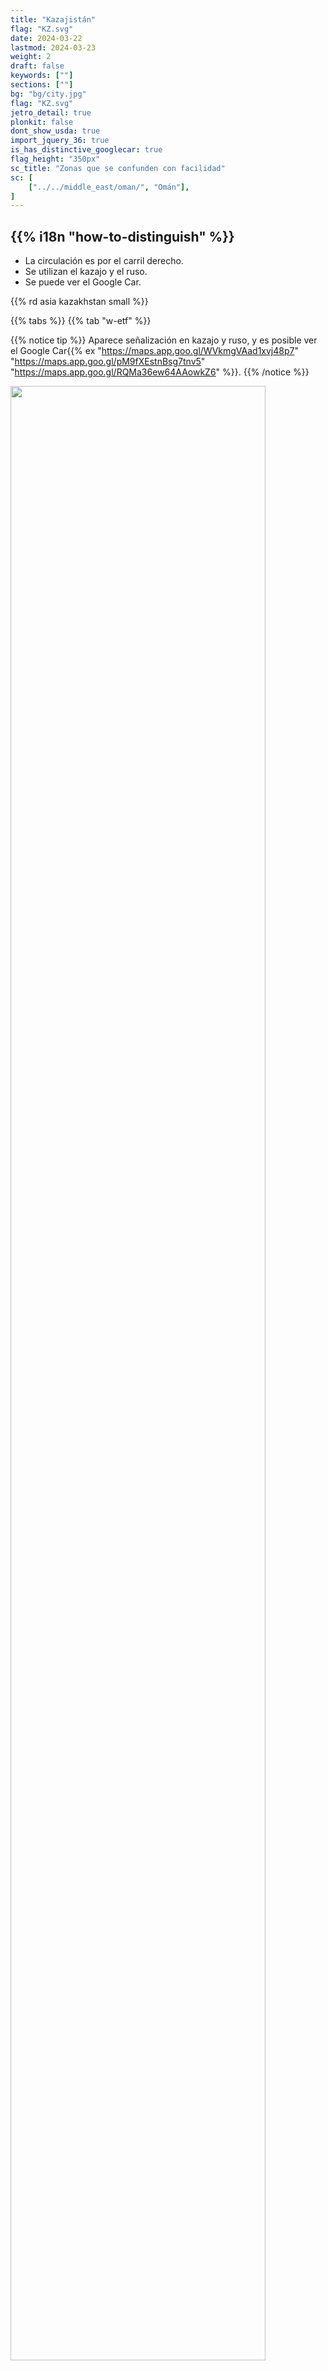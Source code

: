 ```yaml
---
title: "Kazajistán"
flag: "KZ.svg"
date: 2024-03-22
lastmod: 2024-03-23
weight: 2
draft: false
keywords: [""]
sections: [""]
bg: "bg/city.jpg"
flag: "KZ.svg"
jetro_detail: true
plonkit: false
dont_show_usda: true
import_jquery_36: true
is_has_distinctive_googlecar: true
flag_height: "350px"
sc_title: "Zonas que se confunden con facilidad"
sc: [
    ["../../middle_east/oman/", "Omán"],
]
---
```


<div class="main-desciption country-description">
    <h2 class="section-title">{{% i18n "how-to-distinguish" %}}</h2>
    <ul class="rule-list">
        <li>La circulación es por el <span class="quiz">carril derecho</span>.</li>
        <li>Se utilizan el kazajo y el ruso.</li>
        <li>Se puede ver el Google Car.</li>
    </ul>
    {{% rd asia kazakhstan small %}}
</div>

{{% tabs %}}
{{% tab "w-etf" %}}

{{% notice tip %}}
Aparece señalización en kazajo y ruso, y es posible ver el Google Car{{% ex "https://maps.app.goo.gl/WVkmgVAad1xvj48p7" "https://maps.app.goo.gl/pM9fXEstnBsg7tnv5" "https://maps.app.goo.gl/RQMa36ew64AAowkZ6" %}}.
{{% /notice %}}

<div class="googlemap-if unclickable">
<img src="/rule/asia/kazakhstan/img_6003.jpg" width="90%">
</div>

{{% notice tip %}}
En algunas matrículas se observa la bandera celeste del país en el lado izquierdo.
{{% /notice %}}

{{% lb 50 small %}}
<img src="/rule/asia/kazakhstan/КазасE�E�ан2012-01.gif" class="resolution-small" width="50%" />
{{% /lb %}}

{{% /tab %}}
{{% /tabs %}}
